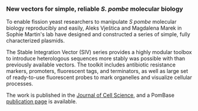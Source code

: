 ### New vectors for simple, reliable *S. pombe* molecular biology

<!-- newsfeed_thumbnail: stable_pAde6_vector.png -->

To enable fission yeast researchers to manipulate *S pombe* molecular
biology reproducibly and easily, Aleks Vještica and Magdalena Marek in
Sophie Martin's lab have designed and constructed a series of simple,
fully characterized plasmids.

The Stable Integration Vector (SIV) series provides a highly modular
toolbox to introduce heterologous sequences more stably was possible
with than previously available vectors. The toolkit includes
antibiotic resistance markers, promoters, fluorescent tags, and
terminators, as well as large set of ready-to-use fluorescent probes
to mark organelles and visualize cellular processes.

The work is published in the [Journal of Cell Science](https://jcs.biologists.org/content/early/2019/11/29/jcs.240754.long),
and a PomBase [publication page](https://www.pombase.org/reference/PMID:31801797) is available.